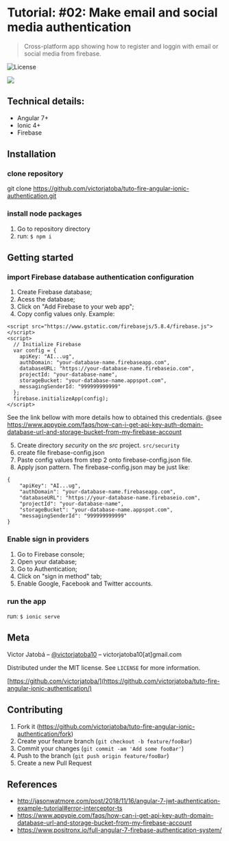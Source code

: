 
# Tutorial: #02: Make email and social media authentication
> Cross-platform app showing how to register and loggin with email or social media from firebase.

![License](http://img.shields.io/:license-mit-blue.svg?style=flat-square)


![](header.png)

## Technical details:
* Angular 7+
* Ionic 4+
* Firebase

## Installation

### clone repository

git clone https://github.com/victorjatoba/tuto-fire-angular-ionic-authentication.git

### install node packages

1. Go to repository directory
2. run: ```$ npm i```

## Getting started

### import Firebase database authentication configuration

1. Create Firebase database;
2. Acess the database;
3. Click on "Add Firebase to your web app";
4. Copy config values only. Example:

```
<script src="https://www.gstatic.com/firebasejs/5.8.4/firebase.js"></script>
<script>
  // Initialize Firebase
  var config = {
    apiKey: "AI...ug",
    authDomain: "your-database-name.firebaseapp.com",
    databaseURL: "https://your-database-name.firebaseio.com",
    projectId: "your-database-name",
    storageBucket: "your-database-name.appspot.com",
    messagingSenderId: "999999999999"
  };
  firebase.initializeApp(config);
</script>
```

See the link bellow with more details how to obtained this credentials.
@see https://www.appypie.com/faqs/how-can-i-get-api-key-auth-domain-database-url-and-storage-bucket-from-my-firebase-account

5. Create directory *security* on the *src* project. ```src/security```
6. create file firebase-config.json
7. Paste config values from step 2 onto firebase-config.json file.
8. Apply json pattern. The firebase-config.json may be just like:

```
{
    "apiKey": "AI...ug",
    "authDomain": "your-database-name.firebaseapp.com",
    "databaseURL": "https://your-database-name.firebaseio.com",
    "projectId": "your-database-name",
    "storageBucket": "your-database-name.appspot.com",
    "messagingSenderId": "999999999999"
}
```

### Enable sign in providers

1. Go to Firebase console;
2. Open your database;
3. Go to Authentication;
4. Click on "sign in method" tab;
5. Enable Google, Facebook and Twitter accounts.

### run the app

run: ```$ ionic serve```

## Meta

Victor Jatobá – [@victorjatoba10](https://twitter.com/victorjatoba10) – victorjatoba10[at]gmail.com

Distributed under the MIT license. See ``LICENSE`` for more information.

[https://github.com/victorjatoba/](https://github.com/victorjatoba/tuto-fire-angular-ionic-authentication/)

## Contributing

1. Fork it (<https://github.com/victorjatoba/tuto-fire-angular-ionic-authentication/fork>)
2. Create your feature branch (`git checkout -b feature/fooBar`)
3. Commit your changes (`git commit -am 'Add some fooBar'`)
4. Push to the branch (`git push origin feature/fooBar`)
5. Create a new Pull Request

## References

- http://jasonwatmore.com/post/2018/11/16/angular-7-jwt-authentication-example-tutorial#error-interceptor-ts
- https://www.appypie.com/faqs/how-can-i-get-api-key-auth-domain-database-url-and-storage-bucket-from-my-firebase-account
- https://www.positronx.io/full-angular-7-firebase-authentication-system/
